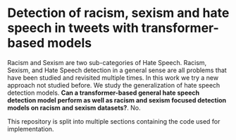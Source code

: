 # Detection of racism, sexism and hate speech in tweets with transformer-based models

Racism and Sexism are two sub-categories of Hate Speech. Racism, Sexism, and Hate Speech detection in a general sense are all problems that have been studied and revisited multiple times. In this work we try a new approach not studied before. We study the generalization of hate speech detection models. <b>Can a transformer-based general hate speech detection model perform as well as racism and sexism focused detection models on racism and sexism datasets?</b>. No.

This repository is split into multiple sections containing the code used for implementation.
